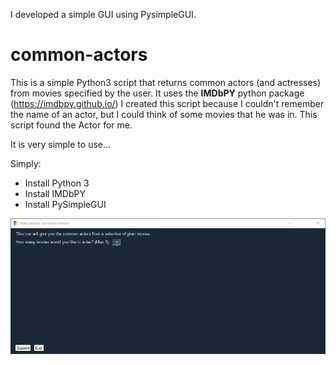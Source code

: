 I developed a simple GUI using PysimpleGUI.


# common-actors
This is a simple Python3 script that returns common actors (and actresses) from movies specified by the user.
It uses the **IMDbPY** python package (https://imdbpy.github.io/)
I created this script because I couldn't remember the name of an actor, but I could think of some movies that he was in. This script found the Actor for me. 

It is very simple to use...

Simply:
- Install Python 3
- Install IMDbPY
- Install PySimpleGUI

![](test.gif)







